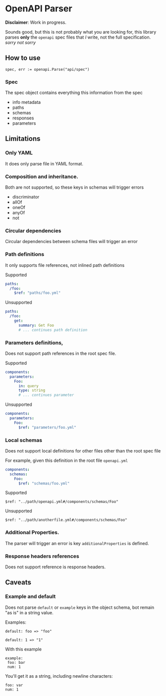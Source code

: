 # OpenAPI Parser

**Disclaimer**: Work in progress.

Sounds good, but this is not probably what you are looking for,
this library parses **only** the `openapi` spec files that
_I_ write, not the full specification. *sorry not sorry*

## How to use
```
spec, err := openapi.Parse("api/spec")
```

### Spec
The spec object contains everything this information from the spec  
- info metadata
- paths
- schemas
- responses
- parameters

## Limitations

### Only YAML
It does only parse file in YAML format.

### Composition and inheritance.
Both are not supported, so these keys in schemas will trigger errors 
- discriminator
- allOf
- oneOf
- anyOf
- not

### Circular dependencies
Circular dependencies between schema files will trigger an error

### Path definitions 
It only supports file references, not inlined path definitions

Supported
```yaml
paths:
  /foo:
    $ref: "paths/foo.yml"
```
Unsupported
```yaml
paths:
  /foo:
    get:
      summary: Get Foo
      # ... continues path definition
```
### Parameters definitions,
Does not support path references in the root spec file.  

Supported
```yaml
components:
  parameters:
    Foo:
      in: query
      type: string
      # ... continues parameter
```
Unsupported
```yaml
components:
  parameters:
    Foo:
      $ref: "parameters/foo.yml"
```

### Local schemas
Does not support local definitions for other files other than the root spec file

For example, given this definition in the root file `openapi.yml`
```yaml
components:
  schemas:
    Foo:
      $ref: "schemas/foo.yml"
```
Supported
```
$ref: "../path/openapi.yml#/components/schemas/Foo"
``` 
Unsupported
```
$ref: "../path/anotherfile.yml#/components/schemas/Foo"
``` 

### Additional Properties.
The parser will trigger an error is key `additionalProperties` is defined.

### Response headers references
Does not support reference is response headers.

## Caveats

### Example and default
Does not parse `default` or `example` keys in the object schema, bot remain "as is" in a string value.  

Examples: 
```
default: foo => "foo"
```
```
default: 1 => "1"
```
With this example
```
example:
 foo: bar
 num: 1
```
You'll get it as a string, including newline characters:
```
foo: var
num: 1
```
